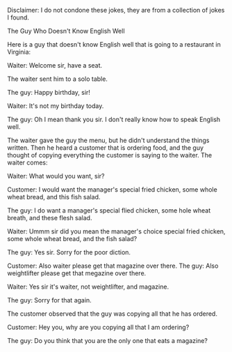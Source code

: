 Disclaimer: I do not condone these jokes, they are from a collection of jokes I found.

The Guy Who Doesn't Know English Well

Here is a guy that doesn't know English well that is going to a restaurant in Virginia:

Waiter: Welcome sir, have a seat.

The waiter sent him to a solo table.

The guy: Happy birthday, sir!

Waiter: It's not my birthday today.

The guy: Oh I mean thank you sir. I don't really know how to speak English well.

The waiter gave the guy the menu, but he didn't understand the things written. Then he heard a customer that is ordering food, and the guy thought of copying everything the customer is saying to the waiter. The waiter comes:

Waiter: What would you want, sir?

Customer: I would want the manager's special fried chicken, some whole wheat bread, and this fish salad.

The guy: I do want a manager's special flied chicken, some hole wheat breath, and these flesh salad.

Waiter: Ummm sir did you mean the manager's choice special fried chicken, some whole wheat bread, and the fish salad?

The guy: Yes sir. Sorry for the poor diction.

Customer: Also waiter please get that magazine over there.
The guy: Also weightlifter please get that megazine over there.

Waiter: Yes sir it's waiter, not weightlifter, and magazine.

The guy: Sorry for that again.

The customer observed that the guy was copying all that he has ordered.

Customer: Hey you, why are you copying all that I am ordering?

The guy: Do you think that you are the only one that eats a magazine?

